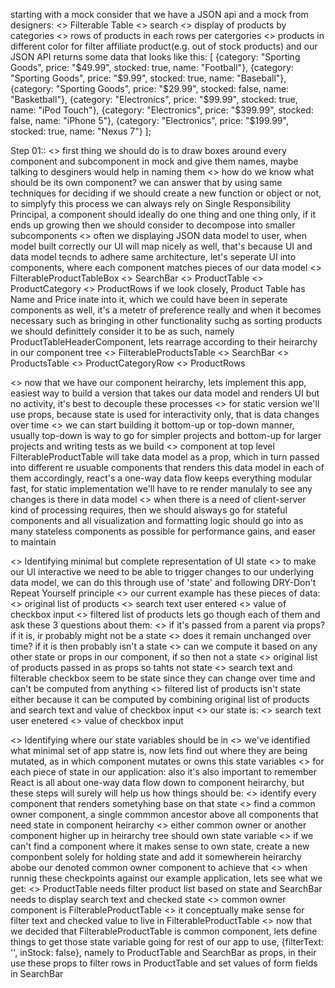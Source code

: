 starting with a mock
consider that we have a JSON api and a mock from designers:
    <> Filterable Table
        <> search
        <> display of products by categories
        <> rows of products in each rows per catergories
        <> products in different color for filter affiliate product(e.g. out of stock products)
 and our JSON API returns some data that looks like this:
 [
  {category: "Sporting Goods", price: "$49.99", stocked: true, name: "Football"},
  {category: "Sporting Goods", price: "$9.99", stocked: true, name: "Baseball"},
  {category: "Sporting Goods", price: "$29.99", stocked: false, name: "Basketball"},
  {category: "Electronics", price: "$99.99", stocked: true, name: "iPod Touch"},
  {category: "Electronics", price: "$399.99", stocked: false, name: "iPhone 5"},
  {category: "Electronics", price: "$199.99", stocked: true, name: "Nexus 7"}
];


Step 01::
<> first thing we should do is to draw boxes around every component and subcomponent in mock and give them names, maybe talking to desginers would help in naming them
<> how do we know what should be its own component? we can answer that by using same techniques for deciding if we should create a new function or object or not, to simplyfy this process we can always rely on Single Responsibility Principal, a component should ideally do one thing and one thing only, if it ends up growing then we should consider to decompose into smaller subcomponents
<> often we displaying JSON data model to user, when model built correctly our UI will map nicely as well, that's because UI and data model tecnds to adhere same architecture, let's seperate UI into components, where each component matches pieces of our data model
    <> FilterableProductTableBox
    <> SearchBar
    <> ProductTable
    <> ProductCategory
    <> ProductRows
if we look closely, Product Table has Name and Price inate into it, which we could have been in seperate components as well, it's a metetr of preference really and when it becomes necessary such as bringing in other functionality suchg as sorting products we should definittely consider it to be as such, namely ProductTableHeaderComponent,
lets rearrage according to their heirarchy in our component tree
    <> FilterableProductsTable
        <> SearchBar
        <> ProductsTable
            <> ProductCategoryRow
            <> ProductRows

<> now that we have our component heirarchy, lets implement this app, easiest way to build a version that takes our data model and renders UI but no activity, it's best to decouple these processes
<> for static version we'll use props, because state is used for interactivity only, that is data changes over time
<> we can start building it bottom-up or top-down manner, usually top-down is way to go for simpler projects and bottom-up for larger projects and writing tests as we build
<> component at top level FilterableProductTable will take data model as a prop, which in turn passed into different re usuable components that renders this data model in each of them accordingly, react's a one-way data flow keeps everything modular fast, for static implementation we'll have to re render manulaly to see any changes is there in data model
<> when there is a need of client-server kind of processing requires, then we should alsways go for stateful components and all visualization and formatting logic should go into as many stateless components as possible for performance gains, and easer to maintain


<> Identifying minimal but complete representation of UI state
    <> to make our UI interactive we need to be able to trigger changes to our underlying data model, we can do this through use of 'state' and following DRY-Don't Repeat Yourself principle
    <> our current example has these pieces of data:
        <> original list of products
        <> search text user entered
        <> value of checkbox input
        <> filtered list of products
    lets go though each of them and ask these 3 questions about them:
        <> if it's passed from a parent via props? if it is, ir probably might not be a state
        <> does it remain unchanged over time? if it is then probably isn't a state
        <> can we compute it based on any other state or props in our component, if so then not a state
    <> original list of products passed in as props so tahts not state 
    <> search text and filterable checkbox seem to be state since they can change over time and can't be computed from anything
    <> filtered list of products isn't state either because it can be computed by combining original list of products and search text and value of checkbox input
    <> our state is:
        <> search text user enetered
        <> value of checkbox input


<> Identifying where our state variables should be in
    <> we've identified what minimal set of app statre is, now lets find out where they are being mutated, as in which component mutates or owns this state variables
    <> for each piece of state in our application: also it's also important to remember React is all about one-way data flow down to component heirarchy, but these steps will surely will help us how things should be:
        <> identify every component that renders sometyhing base on that state
        <> find a common owner component, a single commmon ancestor above all components that need state in component heirarchy
        <> either common owner or another component higher up in heirarchy tree should own state variable
        <> if we can't find a component where it makes sense to own state, create a new componbent solely for holding state and add it somewherein heirarchy abobe our denoted common owner component to achieve that
    <> when runnig these checkpoints against our example application, lets see what we get:
        <> ProductTable needs filter product list based on state and SearchBar needs to display search text and checked state
        <> common owner component is FilterableProductTable
        <> it conceptually make sense for filter text and checked value to live in FilterableProductTable
    <> now that we decided that FilterableProductTable is common component, lets define things to get those state variable going for rest of our app to use, {filterText: '', inStock: false}, namely to ProductTable and SearchBar as props, in their use these props to filter rows in ProductTable and set values of form fields in SearchBar


